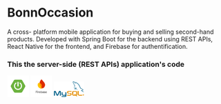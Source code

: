 # BonnOccasion
A cross- platform mobile application for buying and selling second-hand products. Developed with Spring Boot for the backend using REST APIs, React Native for the frontend, and Firebase for authentification. 
### This the server-side (REST APIs) application's code

<div style="display: inline;">
  <img src="./assets/springboot.png" alt="SpringBoot" width="50"/>
  <img src="./assets/firebase.png" alt="Firebase" width="50"/>
  <img src="./assets/MySQL.svg" alt="MySql" width="70"/>
</div>
